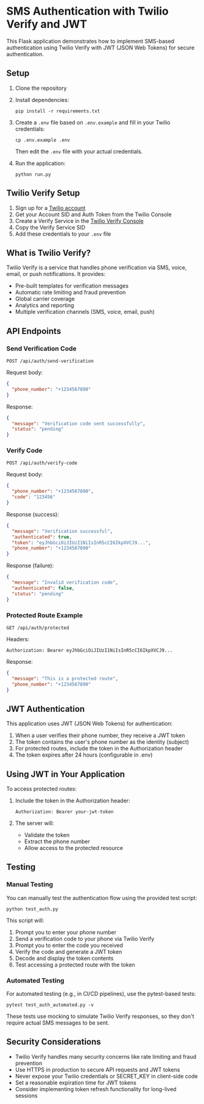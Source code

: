 # SMS Authentication with Twilio Verify and JWT

This Flask application demonstrates how to implement SMS-based authentication using Twilio Verify with JWT (JSON Web Tokens) for secure authentication.

## Setup

1. Clone the repository
2. Install dependencies:
   ```
   pip install -r requirements.txt
   ```
3. Create a `.env` file based on `.env.example` and fill in your Twilio credentials:
   ```
   cp .env.example .env
   ```
   Then edit the `.env` file with your actual credentials.

4. Run the application:
   ```
   python run.py
   ```

## Twilio Verify Setup

1. Sign up for a [Twilio account](https://www.twilio.com/try-twilio)
2. Get your Account SID and Auth Token from the Twilio Console
3. Create a Verify Service in the [Twilio Verify Console](https://www.twilio.com/console/verify/services)
4. Copy the Verify Service SID
5. Add these credentials to your `.env` file

## What is Twilio Verify?

Twilio Verify is a service that handles phone verification via SMS, voice, email, or push notifications. It provides:

- Pre-built templates for verification messages
- Automatic rate limiting and fraud prevention
- Global carrier coverage
- Analytics and reporting
- Multiple verification channels (SMS, voice, email, push)

## API Endpoints

### Send Verification Code

```
POST /api/auth/send-verification
```

Request body:
```json
{
  "phone_number": "+1234567890"
}
```

Response:
```json
{
  "message": "Verification code sent successfully",
  "status": "pending"
}
```

### Verify Code

```
POST /api/auth/verify-code
```

Request body:
```json
{
  "phone_number": "+1234567890",
  "code": "123456"
}
```

Response (success):
```json
{
  "message": "Verification successful",
  "authenticated": true,
  "token": "eyJhbGciOiJIUzI1NiIsInR5cCI6IkpXVCJ9...",
  "phone_number": "+1234567890"
}
```

Response (failure):
```json
{
  "message": "Invalid verification code",
  "authenticated": false,
  "status": "pending"
}
```

### Protected Route Example

```
GET /api/auth/protected
```

Headers:
```
Authorization: Bearer eyJhbGciOiJIUzI1NiIsInR5cCI6IkpXVCJ9...
```

Response:
```json
{
  "message": "This is a protected route",
  "phone_number": "+1234567890"
}
```

## JWT Authentication

This application uses JWT (JSON Web Tokens) for authentication:

1. When a user verifies their phone number, they receive a JWT token
2. The token contains the user's phone number as the identity (subject)
3. For protected routes, include the token in the Authorization header
4. The token expires after 24 hours (configurable in .env)

## Using JWT in Your Application

To access protected routes:

1. Include the token in the Authorization header:
   ```
   Authorization: Bearer your-jwt-token
   ```

2. The server will:
   - Validate the token
   - Extract the phone number
   - Allow access to the protected resource

## Testing

### Manual Testing

You can manually test the authentication flow using the provided test script:

```
python test_auth.py
```

This script will:
1. Prompt you to enter your phone number
2. Send a verification code to your phone via Twilio Verify
3. Prompt you to enter the code you received
4. Verify the code and generate a JWT token
5. Decode and display the token contents
6. Test accessing a protected route with the token

### Automated Testing

For automated testing (e.g., in CI/CD pipelines), use the pytest-based tests:

```
pytest test_auth_automated.py -v
```

These tests use mocking to simulate Twilio Verify responses, so they don't require actual SMS messages to be sent.

## Security Considerations

- Twilio Verify handles many security concerns like rate limiting and fraud prevention
- Use HTTPS in production to secure API requests and JWT tokens
- Never expose your Twilio credentials or SECRET_KEY in client-side code
- Set a reasonable expiration time for JWT tokens
- Consider implementing token refresh functionality for long-lived sessions 